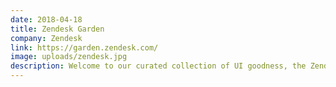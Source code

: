 ```yaml
---
date: 2018-04-18
title: Zendesk Garden
company: Zendesk
link: https://garden.zendesk.com/
image: uploads/zendesk.jpg
description: Welcome to our curated collection of UI goodness, the Zendesk Garden. The Garden is where we grow user interface components for Zendesk products.
---
```

